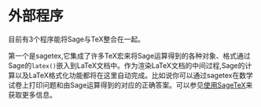 # 外部程序

目前有3个程序能将Sage与TeX整合在一起。

第一个是sagetex,它集成了许多TeX宏来将Sage运算得到的各种对象、格式通过Sage的`latex()`嵌入到LaTeX文档中。作为渲染LaTeX文档的中间过程,Sage的计算以及LaTeX格式化功能都将在这里自动完成。比如说你可以通过sagetex在数学试卷上打印问题和由Sage运算得到的对应的正确答案。可以参见[使用SageTeX](../CH07/07.0_Using_SageTeX.md)来获取更多信息。
